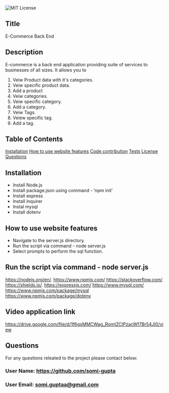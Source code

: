 ![MIT License](https://img.shields.io/badge/license-MIT-green?raw=true)  

## Title 
E-Commerce Back End

## Description 
E-commerce is a back end application providing suite of services to businesses of all sizes. It allows you to 
1. Veiw Product data with it's categories.
2. Veiw specific product data.
3. Add a product
4. Veiw categories.
5. Veiw specific category.
6. Add a category.
7. Veiw Tags.
8. Veiew specific tag.
9. Add a tag.

## Table of Contents
[Installation](#installation)
[How to use website features](#how-to-use-website-features)
[Code contribution](#code-contribution)
[Tests](#tests)
[License](#license)
[Questions](#questions)

## Installation
- Install Node.js  
- Install package.json using command - ’npm init’
- Install express
- Install inquirer
- Instal mysql
- Install dotenv

## How to use website features
- Navigate to the server.js directory.
- Run the script via command - node server.js
- Select prompts to perform the sql function.

## Run the script via command - node server.js
https://nodejs.org/en/.
https://www.npmjs.com/
https://stackoverflow.com/
https://shields.io/.
https://expressjs.com/
https://www.mysql.com/
https://www.npmjs.com/package/mysql
https://www.npmjs.com/package/dotenv

## Video application link
https://drive.google.com/file/d/1f6gxMMCWag_RomtZCIPzacWf7Br54JI0/view 

## Questions
For any questions releated to the project please contact below:
### User Name: https://github.com/somi-gupta
### User Email: somi.guptaa@gmail.com
